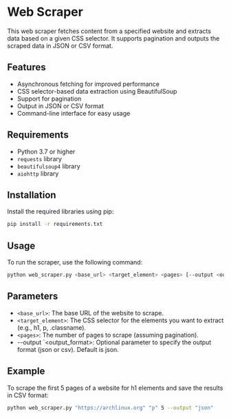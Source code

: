 # Web Scraper

This web scraper fetches content from a specified website and extracts data based on a given CSS selector. It supports pagination and outputs the scraped data in JSON or CSV format.

## Features

- Asynchronous fetching for improved performance
- CSS selector-based data extraction using BeautifulSoup
- Support for pagination
- Output in JSON or CSV format
- Command-line interface for easy usage

## Requirements

- Python 3.7 or higher
- `requests` library
- `beautifulsoup4` library
- `aiohttp` library

## Installation

Install the required libraries using pip:

```bash
pip install -r requirements.txt
``` 
## Usage
To run the scraper, use the following command:
```bash
python web_scraper.py <base_url> <target_element> <pages> [--output <output_format>]
```

## Parameters
- `<base_url>`: The base URL of the website to scrape.
- `<target_element>`: The CSS selector for the elements you want to extract (e.g., h1, p, .classname).
- `<pages>`: The number of pages to scrape (assuming pagination).
- --output `<output_format>: Optional parameter to specify the output format (json or csv). Default is json.
## Example
To scrape the first 5 pages of a website for h1 elements and save the results in CSV format:

```bash
python web_scraper.py "https://archlinux.org" "p" 5 --output "json"
```

